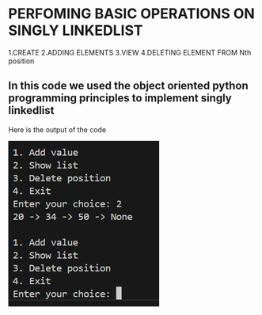 # PERFOMING BASIC OPERATIONS ON SINGLY LINKEDLIST
1.CREATE
2.ADDING ELEMENTS
3.VIEW
4.DELETING ELEMENT FROM Nth position

## In this code we used the object oriented python programming principles to implement singly linkedlist
Here is the output of the code


![alt text](image.png)
